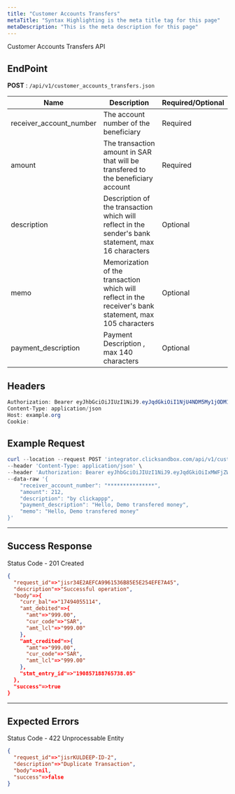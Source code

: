 ```yaml
---
title: "Customer Accounts Transfers"
metaTitle: "Syntax Highlighting is the meta title tag for this page"
metaDescription: "This is the meta description for this page"
---
```


Customer Accounts Transfers API

## EndPoint
**POST** : `/api/v1/customer_accounts_transfers.json`

Name                                   | Description                                 | Required/Optional
-------------------------------------- | ------------------------------------------- | ------------------------
receiver_account_number | The account number of the beneficiary      | Required
amount                              | The transaction amount in SAR that will be transfered to the beneficiary account              | Required
description                              | Description of the transaction which will reflect in the sender's bank statement, max 16 characters              | Optional
memo                              | Memorization of the transaction which will reflect in the receiver's bank statement, max 105 characters              | Optional
payment_description |  Payment Description , max 140 characters | Optional

## Headers
```powershell
Authorization: Bearer eyJhbGciOiJIUzI1NiJ9.eyJqdGkiOiI1NjU4NDM5My1jODM1LTQ4N2MtOTI3MS1mMmVkOWZiZDJhYTAiLCJzdWIiOiI5Iiwic2NwIjoiYWNjb3VudCIsImF1ZCI6bnVsbCwiaWF0IjoxNTkwOTE5MDk4LCJleHAiOjE1OTA5MTkzOTh9.5ibcQqGhu-_Jdn7KObfPY_0H3wLh3GXTVfMAceJO98w
Content-Type: application/json
Host: example.org
Cookie:
```
## Example Request

```powershell
curl --location --request POST 'integrator.clicksandbox.com/api/v1/customer_accounts_transfers.json' \
--header 'Content-Type: application/json' \
--header 'Authorization: Bearer eyJhbGciOiJIUzI1NiJ9.eyJqdGkiOiIxMWFjZWM3Mi1iNjM0LTQwODUtODY2Yy1hYjQ0YjI0Yjg0OWYiLCJzdWIiOiI0Iiwic2NwIjoiYWNjb3VudCIsImF1ZCI6bnVsbCwiaWF0IjoxNTkxNjE3MDYyLCJleHAiOjE1OTE2MTczNjJ9.icIFpRzm_h6hCl1eYlkinTQDSWCd05nk3DXLBd0QRoo' \
--data-raw '{
	"receiver_account_number": "***************",
	"amount": 212,
	"description": "by clickappp",
	"payment_description": "Hello, Demo transfered money",
	"memo": "Hello, Demo transfered money"
}'
```

--------------------------------------------------------------------------------

## Success Response

Status Code - 201 Created

```json
{
  "request_id"=>"jisr34E2AEFCA9961536B85E5E254EFE7A45",
  "description"=>"Successful operation",
  "body"=>{
    "curr_bal"=>"17494055114",
    "amt_debited"=>{
      "amt"=>"999.00",
      "cur_code"=>"SAR",
      "amt_lcl"=>"999.00"
    },
    "amt_credited"=>{
      "amt"=>"999.00",
      "cur_code"=>"SAR",
      "amt_lcl"=>"999.00"
    },
    "stmt_entry_id"=>"190857188765738.05"
  },
  "success"=>true
}
```

--------------------------------------------------------------------------------

## Expected Errors
Status Code - 422 Unprocessable Entity

```json
{
  "request_id"=>"jisrKULDEEP-ID-2",
  "description"=>"Duplicate Transaction",
  "body"=>nil,
  "success"=>false
}
```